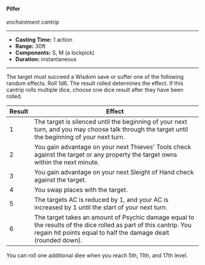 #### Pilfer
*enchantment cantrip*
___
- **Casting Time:** 1 action
- **Range:** 30ft
- **Components:** S, M (a lockpick)
- **Duration:** instantaneous
---
The target must succeed a Wisdom save or suffer one of the following random effects. Roll 1d6. The result rolled determines the effect. If this cantrip rolls multiple dice, choose one dice result after they have been rolled.

Result | Effect
------ | ------
1|The target is silenced until the beginning of your next turn, and you may choose talk through the target until the beginning of your next turn.
2|You gain advantage on your next Thieves' Tools check against the target or any property the target owns within the next minute.
3|You gain advantage on your next Sleight of Hand check against the target.
4|You swap places with the target.
5|The targets AC is reduced by 1, and your AC is increased by 1 until the start of your next turn.
6|The target takes an amount of Psychic damage equal to the results of the dice rolled as part of this cantrip. You regain hit points equal to half the damage dealt (rounded down).

You can roll one additional diee when you reach 5th, 11th, and 17th level.


